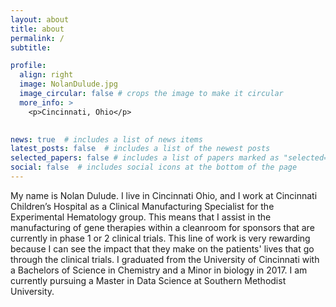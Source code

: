 ```yaml
---
layout: about
title: about
permalink: /
subtitle: 

profile:
  align: right
  image: NolanDulude.jpg
  image_circular: false # crops the image to make it circular
  more_info: >
    <p>Cincinnati, Ohio</p>
    

news: true  # includes a list of news items
latest_posts: false  # includes a list of the newest posts
selected_papers: false # includes a list of papers marked as "selected={true}"
social: false  # includes social icons at the bottom of the page
---
```


My name is Nolan Dulude. I live in Cincinnati Ohio, and I work at Cincinnati Children’s Hospital as a Clinical Manufacturing Specialist for the Experimental Hematology group. This means that I assist in the manufacturing of gene therapies within a cleanroom for sponsors that are currently in phase 1 or 2 clinical trials. This line of work is very rewarding because I can see the impact that they make on the patients' lives that go through the clinical trials. I graduated from the University of Cincinnati with a Bachelors of Science in Chemistry and a Minor in biology in 2017. I am currently pursuing a Master in Data Science at Southern Methodist University.

